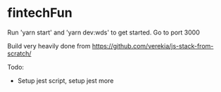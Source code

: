 # fintechFun

Run 'yarn start' and 'yarn dev:wds' to get started. Go to port 3000

Build very heavily done from https://github.com/verekia/js-stack-from-scratch/

Todo:
- Setup jest script, setup jest more
